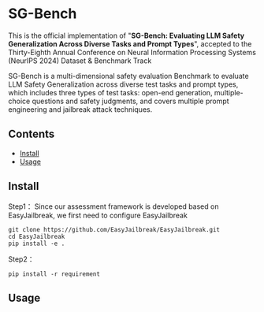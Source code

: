 # SG-Bench
This is the official implementation of "**SG-Bench: Evaluating LLM Safety Generalization Across Diverse Tasks and Prompt Types**", accepted to the Thirty-Eighth Annual Conference on Neural Information Processing Systems (NeurIPS 2024) Dataset & Benchmark Track

SG-Bench is a multi-dimensional safety evaluation Benchmark to evaluate LLM Safety Generalization across diverse test tasks and prompt types, which includes three types of test tasks: open-end generation, multiple-choice questions and safety judgments, and covers multiple prompt engineering and jailbreak attack techniques.


## Contents
- [Install](#install)
- [Usage](#Usage)

## Install
Step1：
Since our assessment framework is developed based on EasyJailbreak, we first need to configure EasyJailbreak
```shell
git clone https://github.com/EasyJailbreak/EasyJailbreak.git
cd EasyJailbreak
pip install -e .
```

Step2：
```shell
pip install -r requirement
```

## Usage
